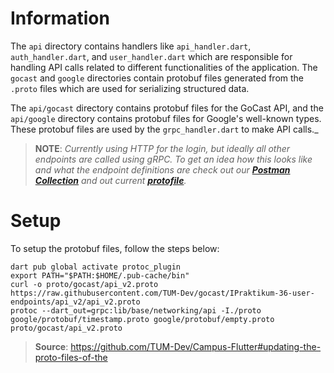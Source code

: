 # Information
The `api` directory contains handlers like `api_handler.dart`, `auth_handler.dart`, and `user_handler.dart` which are responsible for handling API calls related to different functionalities of the application. The `gocast` and `google` directories contain protobuf files generated from the `.proto` files which are used for serializing structured data.

The `api/gocast` directory contains protobuf files for the GoCast API, and the `api/google` directory contains protobuf files for Google's well-known types. These protobuf files are used by the `grpc_handler.dart` to make API calls._


> __NOTE__: _Currently using HTTP for the login, but ideally all other endpoints are called using gRPC. To get an idea how this looks like and what the endpoint definitions are check out our ***[Postman Collection](https://documenter.getpostman.com/view/31343920/2s9YeBdszX)*** and out current ***[protofile](https://github.com/TUM-Dev/gocast/blob/IPraktikum-dev/api_v2/api_v2.proto)***._

# Setup

To setup the protobuf files, follow the steps below:


```
dart pub global activate protoc_plugin
export PATH="$PATH:$HOME/.pub-cache/bin"
curl -o proto/gocast/api_v2.proto https://raw.githubusercontent.com/TUM-Dev/gocast/IPraktikum-36-user-endpoints/api_v2/api_v2.proto
protoc --dart_out=grpc:lib/base/networking/api -I./proto google/protobuf/timestamp.proto google/protobuf/empty.proto proto/gocast/api_v2.proto 
```

> __Source__: https://github.com/TUM-Dev/Campus-Flutter#updating-the-proto-files-of-the  
